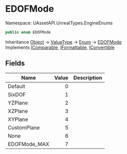 # EDOFMode

Namespace: UAssetAPI.UnrealTypes.EngineEnums

```csharp
public enum EDOFMode
```

Inheritance [Object](https://docs.microsoft.com/en-us/dotnet/api/system.object) → [ValueType](https://docs.microsoft.com/en-us/dotnet/api/system.valuetype) → [Enum](https://docs.microsoft.com/en-us/dotnet/api/system.enum) → [EDOFMode](./uassetapi.unrealtypes.engineenums.edofmode.md)<br>
Implements [IComparable](https://docs.microsoft.com/en-us/dotnet/api/system.icomparable), [IFormattable](https://docs.microsoft.com/en-us/dotnet/api/system.iformattable), [IConvertible](https://docs.microsoft.com/en-us/dotnet/api/system.iconvertible)

## Fields

| Name | Value | Description |
| --- | --: | --- |
| Default | 0 |  |
| SixDOF | 1 |  |
| YZPlane | 2 |  |
| XZPlane | 3 |  |
| XYPlane | 4 |  |
| CustomPlane | 5 |  |
| None | 6 |  |
| EDOFMode_MAX | 7 |  |
